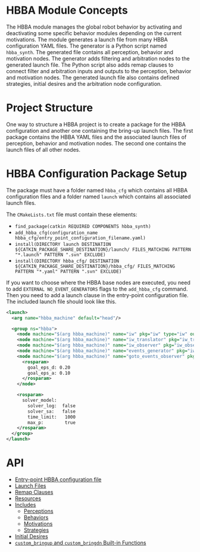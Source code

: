 # HBBA Module Concepts
The HBBA module manages the global robot behavior by activating and deactivating some specific behavior modules depending on the current motivations. The module generates a launch file from many HBBA configuration YAML files. The generator is a Python script named `hbba_synth`. The generated file contains all perception, behavior and motivation nodes. The generator adds filtering and arbitration nodes to the generated launch file. The Python script also adds remap clauses to connect filter and arbitration inputs and outputs to the perception, behavior and motivation nodes. The generated launch file also contains defined strategies, initial desires and the arbitration node configuration.

# Project Structure
One way to structure a HBBA project is to create a package for the HBBA configuration and another one containing the bring-up launch files. The first package contains the HBBA YAML files and the associated launch files of perception, behavior and motivation nodes. The second one contains the launch files of all other nodes.

# HBBA Configuration Package Setup
The package must have a folder named `hbba_cfg` which contains all HBBA configuration files and a folder named `launch` which contains all associated launch files.

The `CMakeLists.txt` file must contain these elements:
- `find_package(catkin REQUIRED COMPONENTS hbba_synth)`
- `add_hbba_cfg(configuration_name hbba_cfg/entry_point_configuration_filename.yaml)`
- `install(DIRECTORY launch DESTINATION ${CATKIN_PACKAGE_SHARE_DESTINATION}/launch/ FILES_MATCHING PATTERN "*.launch" PATTERN ".svn" EXCLUDE)`
- `install(DIRECTORY hbba_cfg/ DESTINATION ${CATKIN_PACKAGE_SHARE_DESTINATION}/hbba_cfg/ FILES_MATCHING PATTERN "*.yaml" PATTERN ".svn" EXCLUDE)`

If you want to choose where the HBBA base nodes are executed, you need to add `EXTERNAL NO_EVENT_GENERATORS` flags to the `add_hbba_cfg` command. Then you need to add a launch clause in the entry-point configuration file. The included launch file should look like this.

```xml
<launch>
  <arg name="hbba_machine" default="head"/>

  <group ns="hbba">
    <node machine="$(arg hbba_machine)" name="iw" pkg="iw" type="iw" output="screen"/>
    <node machine="$(arg hbba_machine)" name="iw_translator" pkg="iw_translator" type="iw_translator_node" output="screen"/>
    <node machine="$(arg hbba_machine)" name="iw_observer" pkg="iw_observer" type="iw_observer_node" output="screen"/>
    <node machine="$(arg hbba_machine)" name="events_generator" pkg="iw_tools" type="events_generator"/>
    <node machine="$(arg hbba_machine)" name="goto_events_observer" pkg="iw_event_generators" type="goto_events_observer">
      <rosparam>
        goal_eps_d: 0.20
        goal_eps_a: 0.10
      </rosparam>
    </node>

    <rosparam>
      solver_model:
        solver_log:  false
        solver_sa:   false
        time_limit:   1000
        max_p:        true
    </rosparam>
  </group>
</launch>
```

# API

- [Entry-point HBBA configuration file](entry-point-config-file.md)
- [Launch Files](launch-files.md)
- [Remap Clauses](remap-clauses.md)
- [Resources](resources.md)
- [Includes](includes.md)
  - [Perceptions](includes-perceptions.md)
  - [Behaviors](includes-behaviors.md)
  - [Motivations](includes-motivations.md)
  - [Strategies](includes-strategies.md)
- [Initial Desires](initial-desires.md)
- [`custom_bringup` and `custom_bringdn` Built-in Functions](js-functions.md)
